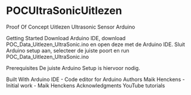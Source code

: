 # POCUltraSonicUitlezen
Proof Of Concept Uitlezen Ultrasonic Sensor Arduino

Getting Started
Download Arduino IDE, download POC_Data_Uitlezen_UltraSonic.ino en open deze met de Arduino IDE. Sluit Arduino setup aan, selecteer de juiste poort en run POC_Data_Uitlezen_UltraSonic.ino

Prerequisites
De juiste Arduino Setup is hiervoor nodig.

Built With
Arduino IDE - Code editor for Arduino
Authors
Maik Henckens - Initial work - Maik Henckens
Acknowledgments
YouTube tutorials

